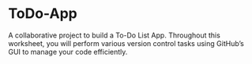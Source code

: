 # ToDo-App
A collaborative project to build a To-Do List App.
Throughout this worksheet, you will perform various version control tasks using GitHub’s GUI to manage your code efficiently.
